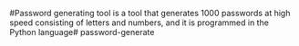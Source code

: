 #Password generating tool 
is a tool that generates 1000 passwords at high speed consisting of letters and numbers, and it is programmed in the Python language# password-generate
